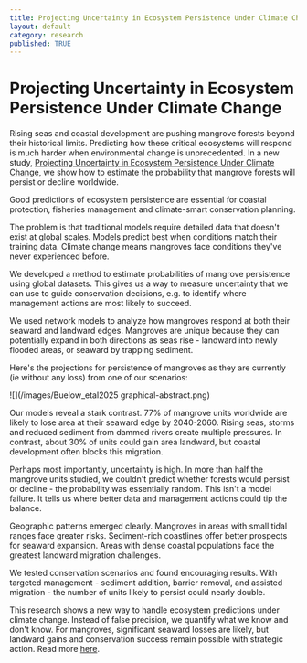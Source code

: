 ```yaml
---
title: Projecting Uncertainty in Ecosystem Persistence Under Climate Change
layout: default
category: research
published: TRUE
---
```


# Projecting Uncertainty in Ecosystem Persistence Under Climate Change

Rising seas and coastal development are pushing mangrove forests beyond their historical limits. Predicting how these critical ecosystems will respond is much harder when environmental change is unprecedented. In a new study, [Projecting Uncertainty in Ecosystem Persistence Under Climate Change](https://doi.org/10.1111/gcb.70468), we show how to estimate the probability that mangrove forests will persist or decline worldwide.

Good predictions of ecosystem persistence are essential for coastal protection, fisheries management and climate-smart conservation planning.

The problem is that traditional models require detailed data that doesn't exist at global scales. Models predict best when conditions match their training data. Climate change means mangroves face conditions they've never experienced before.

We developed a method to estimate probabilities of mangrove persistence using global datasets. This gives us a way to measure uncertainty that we can use to guide conservation decisions, e.g. to identify where management actions are most likely to succeed.

We used network models to analyze how mangroves respond at both their seaward and landward edges. Mangroves are unique because they can potentially expand in both directions as seas rise - landward into newly flooded areas, or seaward by trapping sediment.

Here's the projections for persistence of mangroves as they are currently (ie without any loss) from one of our scenarios: 

![](/images/Buelow_etal2025 graphical-abstract.png)

Our models reveal a stark contrast. 77% of mangrove units worldwide are likely to lose area at their seaward edge by 2040-2060. Rising seas, storms and reduced sediment from dammed rivers create multiple pressures. In contrast, about 30% of units could gain area landward, but coastal development often blocks this migration.

Perhaps most importantly, uncertainty is high. In more than half the mangrove units studied, we couldn't predict whether forests would persist or decline - the probability was essentially random. This isn't a model failure. It tells us where better data and management actions could tip the balance.

Geographic patterns emerged clearly. Mangroves in areas with small tidal ranges face greater risks. Sediment-rich coastlines offer better prospects for seaward expansion. Areas with dense coastal populations face the greatest landward migration challenges.

We tested conservation scenarios and found encouraging results. With targeted management - sediment addition, barrier removal, and assisted migration - the number of units likely to persist could nearly double.

This research shows a new way to handle ecosystem predictions under climate change. Instead of false precision, we quantify what we know and don't know. For mangroves, significant seaward losses are likely, but landward gains and conservation success remain possible with strategic action. Read more [here](https://doi.org/10.1111/gcb.70468).


